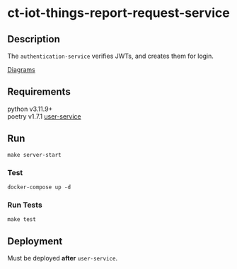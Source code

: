 # ct-iot-things-report-request-service

## Description

The `authentication-service` verifies JWTs, and creates them for login.

[Diagrams](./docs/DIAGRAMS.md)

## Requirements

python v3.11.9+  
poetry v1.7.1
[user-service](https://github.com/darrylmorton/ct-iot-user-service)

## Run

```
make server-start
```

### Test

```
docker-compose up -d
```

### Run Tests

```
make test
```

## Deployment

Must be deployed **after** `user-service`.
